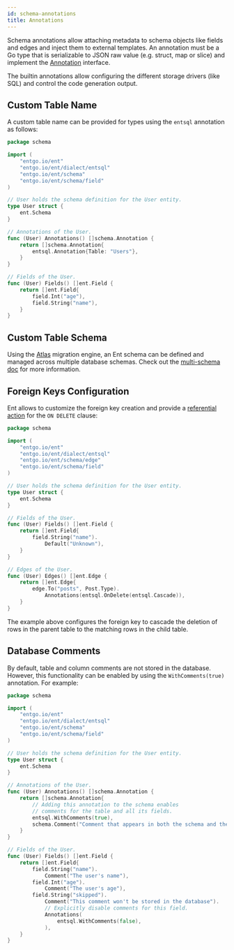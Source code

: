 ```yaml
---
id: schema-annotations
title: Annotations
---
```


Schema annotations allow attaching metadata to schema objects like fields and edges and inject them to external templates.
An annotation must be a Go type that is serializable to JSON raw value (e.g. struct, map or slice)
and implement the [Annotation](https://pkg.go.dev/entgo.io/ent/schema?tab=doc#Annotation) interface.

The builtin annotations allow configuring the different storage drivers (like SQL) and control the code generation output. 

## Custom Table Name

A custom table name can be provided for types using the `entsql` annotation as follows:

```go title="ent/schema/user.go"
package schema

import (
	"entgo.io/ent"
	"entgo.io/ent/dialect/entsql"
	"entgo.io/ent/schema"
	"entgo.io/ent/schema/field"
)

// User holds the schema definition for the User entity.
type User struct {
	ent.Schema
}

// Annotations of the User.
func (User) Annotations() []schema.Annotation {
	return []schema.Annotation{
		entsql.Annotation{Table: "Users"},
	}
}

// Fields of the User.
func (User) Fields() []ent.Field {
	return []ent.Field{
		field.Int("age"),
		field.String("name"),
	}
}
```

## Custom Table Schema

Using the [Atlas](https://atlasgo.io) migration engine, an Ent schema can be defined and managed across multiple
database schemas. Check out the [multi-schema doc](multischema-migrations) for more information.

## Foreign Keys Configuration

Ent allows to customize the foreign key creation and provide a [referential action](https://dev.mysql.com/doc/refman/8.0/en/create-table-foreign-keys.html#foreign-key-referential-actions)
for the `ON DELETE` clause:

```go title="ent/schema/user.go" {27}
package schema

import (
	"entgo.io/ent"
	"entgo.io/ent/dialect/entsql"
	"entgo.io/ent/schema/edge"
	"entgo.io/ent/schema/field"
)

// User holds the schema definition for the User entity.
type User struct {
	ent.Schema
}

// Fields of the User.
func (User) Fields() []ent.Field {
	return []ent.Field{
		field.String("name").
			Default("Unknown"),
	}
}

// Edges of the User.
func (User) Edges() []ent.Edge {
	return []ent.Edge{
		edge.To("posts", Post.Type).
			Annotations(entsql.OnDelete(entsql.Cascade)),
	}
}
```

The example above configures the foreign key to cascade the deletion of rows in the parent table to the matching
rows in the child table.

## Database Comments

By default, table and column comments are not stored in the database. However, this functionality can be enabled by
using the `WithComments(true)` annotation. For example:

```go title="ent/schema/user.go" {18-21,34-37}
package schema

import (
	"entgo.io/ent"
	"entgo.io/ent/dialect/entsql"
	"entgo.io/ent/schema"
	"entgo.io/ent/schema/field"
)

// User holds the schema definition for the User entity.
type User struct {
	ent.Schema
}

// Annotations of the User.
func (User) Annotations() []schema.Annotation {
	return []schema.Annotation{
		// Adding this annotation to the schema enables
		// comments for the table and all its fields.
		entsql.WithComments(true),
		schema.Comment("Comment that appears in both the schema and the generated code"),
	}
}

// Fields of the User.
func (User) Fields() []ent.Field {
	return []ent.Field{
		field.String("name").
			Comment("The user's name"),
		field.Int("age").
            Comment("The user's age"),
        field.String("skipped").
            Comment("This comment won't be stored in the database").
            // Explicitly disable comments for this field.
            Annotations(
                entsql.WithComments(false),
            ),
	}
}
```
